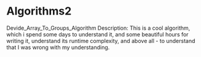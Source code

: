 # Algorithms2

Devide_Array_To_Groups_Algorithm Description:
This is a cool algorithm, which i spend some days to understand it, and some beautiful hours for writing it, understand its runtime complexity, and above all - to understand that I was wrong with my understanding.
